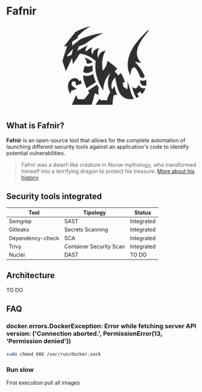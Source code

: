 # Fafnir

<p align="center">
    <img src="./assets/logo/fafnir-logo.png" alt="Logo Fafnir" width="250"/>
</p>

## What is Fafnir?

**Fafnir** is an open-source tool that allows for the complete automation of launching different security tools against an application's code to identify potential vulnerabilities. 

> Fafnir was a dwarf-like creature in Norse mythology, who transformed himself into a terrifying dragon to protect his treasure. [More about his history](https://vikingr.org/other-beings/fafnir)

## Security tools integrated

|Tool|Tipology|Status|
|----|--------|------|
|Semgrep|SAST|Integrated|
|Gitleaks|Secrets Scanning|Integrated|
|Dependency-check|SCA|Integrated|
|Trivy|Container Security Scan|Integrated|
|Nuclei|DAST|TO DO|

## Architecture

TO DO

## FAQ

### docker.errors.DockerException: Error while fetching server API version: ('Connection aborted.', PermissionError(13, 'Permission denied'))

```bash
sudo chmod 666 /var/run/docker.sock
```

### Run slow

First execution pull all images
